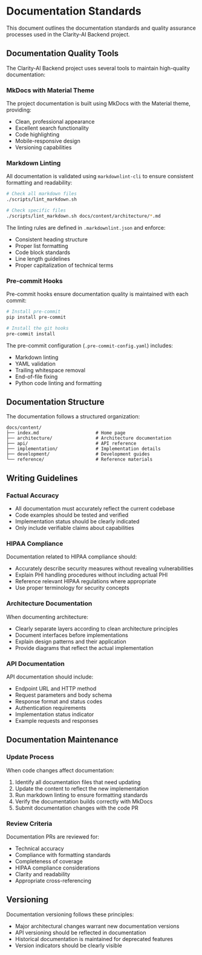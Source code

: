 # Documentation Standards

This document outlines the documentation standards and quality assurance processes used in the Clarity-AI Backend project.

## Documentation Quality Tools

The Clarity-AI Backend project uses several tools to maintain high-quality documentation:

### MkDocs with Material Theme

The project documentation is built using MkDocs with the Material theme, providing:

- Clean, professional appearance
- Excellent search functionality
- Code highlighting
- Mobile-responsive design
- Versioning capabilities

### Markdown Linting

All documentation is validated using `markdownlint-cli` to ensure consistent formatting and readability:

```bash
# Check all markdown files
./scripts/lint_markdown.sh

# Check specific files
./scripts/lint_markdown.sh docs/content/architecture/*.md
```

The linting rules are defined in `.markdownlint.json` and enforce:

- Consistent heading structure
- Proper list formatting
- Code block standards
- Line length guidelines
- Proper capitalization of technical terms

### Pre-commit Hooks

Pre-commit hooks ensure documentation quality is maintained with each commit:

```bash
# Install pre-commit
pip install pre-commit

# Install the git hooks
pre-commit install
```

The pre-commit configuration (`.pre-commit-config.yaml`) includes:

- Markdown linting
- YAML validation
- Trailing whitespace removal
- End-of-file fixing
- Python code linting and formatting

## Documentation Structure

The documentation follows a structured organization:

```
docs/content/
├── index.md                     # Home page
├── architecture/                # Architecture documentation
├── api/                         # API reference
├── implementation/              # Implementation details
├── development/                 # Development guides
└── reference/                   # Reference materials
```

## Writing Guidelines

### Factual Accuracy

- All documentation must accurately reflect the current codebase
- Code examples should be tested and verified
- Implementation status should be clearly indicated
- Only include verifiable claims about capabilities

### HIPAA Compliance

Documentation related to HIPAA compliance should:

- Accurately describe security measures without revealing vulnerabilities
- Explain PHI handling procedures without including actual PHI
- Reference relevant HIPAA regulations where appropriate
- Use proper terminology for security concepts

### Architecture Documentation

When documenting architecture:

- Clearly separate layers according to clean architecture principles
- Document interfaces before implementations
- Explain design patterns and their application
- Provide diagrams that reflect the actual implementation

### API Documentation

API documentation should include:

- Endpoint URL and HTTP method
- Request parameters and body schema
- Response format and status codes
- Authentication requirements
- Implementation status indicator
- Example requests and responses

## Documentation Maintenance

### Update Process

When code changes affect documentation:

1. Identify all documentation files that need updating
2. Update the content to reflect the new implementation
3. Run markdown linting to ensure formatting standards
4. Verify the documentation builds correctly with MkDocs
5. Submit documentation changes with the code PR

### Review Criteria

Documentation PRs are reviewed for:

- Technical accuracy
- Compliance with formatting standards
- Completeness of coverage
- HIPAA compliance considerations
- Clarity and readability
- Appropriate cross-referencing

## Versioning

Documentation versioning follows these principles:

- Major architectural changes warrant new documentation versions
- API versioning should be reflected in documentation
- Historical documentation is maintained for deprecated features
- Version indicators should be clearly visible
